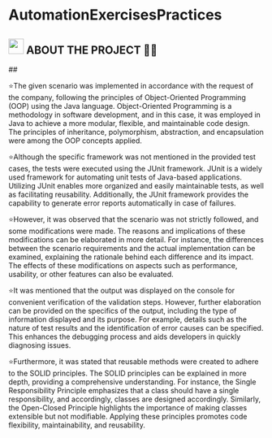 # AutomationExercisesPractices



##
<h2 align="left"> <img src="https://media2.giphy.com/media/QssGEmpkyEOhBCb7e1/giphy.gif?cid=ecf05e47a0n3gi1bfqntqmob8g9aid1oyj2wr3ds3mg700bl&rid=giphy.gif" width ="30"> ABOUT THE PROJECT 👨‍💻</h2>
##


⭐The given scenario was implemented in accordance with the request of the company, following the principles of Object-Oriented Programming (OOP) using the Java language. Object-Oriented Programming is a methodology in software development, and in this case, it was employed in Java to achieve a more modular, flexible, and maintainable code design. The principles of inheritance, polymorphism, abstraction, and encapsulation were among the OOP concepts applied.

⭐Although the specific framework was not mentioned in the provided test cases, the tests were executed using the JUnit framework. JUnit is a widely used framework for automating unit tests of Java-based applications. Utilizing JUnit enables more organized and easily maintainable tests, as well as facilitating reusability. Additionally, the JUnit framework provides the capability to generate error reports automatically in case of failures.

⭐However, it was observed that the scenario was not strictly followed, and some modifications were made. The reasons and implications of these modifications can be elaborated in more detail. For instance, the differences between the scenario requirements and the actual implementation can be examined, explaining the rationale behind each difference and its impact. The effects of these modifications on aspects such as performance, usability, or other features can also be evaluated.

⭐It was mentioned that the output was displayed on the console for convenient verification of the validation steps. However, further elaboration can be provided on the specifics of the output, including the type of information displayed and its purpose. For example, details such as the nature of test results and the identification of error causes can be specified. This enhances the debugging process and aids developers in quickly diagnosing issues.

⭐Furthermore, it was stated that reusable methods were created to adhere to the SOLID principles. The SOLID principles can be explained in more depth, providing a comprehensive understanding. For instance, the Single Responsibility Principle emphasizes that a class should have a single responsibility, and accordingly, classes are designed accordingly. Similarly, the Open-Closed Principle highlights the importance of making classes extensible but not modifiable. Applying these principles promotes code flexibility, maintainability, and reusability.
